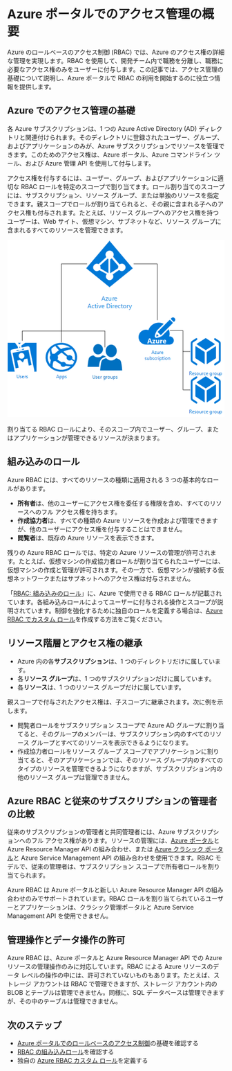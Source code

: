 <properties
	pageTitle="Azure Active Directory のロールベースのアクセス制御 | Microsoft Azure"
	description="Azure ポータルで Azure のロールベースのアクセス制御を使用したアクセス管理を開始します。ロールの割り当てを使用して、ディレクトリ内でアクセス許可を割り当てます。"
	services="active-directory"
	documentationCenter=""
	authors="kgremban"
	manager="stevenpo"
	editor=""/>

<tags
	ms.service="active-directory"
	ms.devlang="na"
	ms.topic="article"
	ms.tgt_pltfrm="na"
	ms.workload="identity"
	ms.date="05/03/2016"
	ms.author="kgremban"/>

# Azure ポータルでのアクセス管理の概要

Azure のロールベースのアクセス制御 (RBAC) では、Azure のアクセス権の詳細な管理を実現します。RBAC を使用して、開発チーム内で職務を分離し、職務に必要なアクセス権のみをユーザーに付与します。この記事では、アクセス管理の基礎について説明し、Azure ポータルで RBAC の利用を開始するのに役立つ情報を提供します。

## Azure でのアクセス管理の基礎
各 Azure サブスクリプションは、1 つの Azure Active Directory (AD) ディレクトリと関連付けられます。そのディレクトリに登録されたユーザー、グループ、およびアプリケーションのみが、Azure サブスクリプションでリソースを管理できます。このためのアクセス権は、Azure ポータル、Azure コマンドライン ツール、および Azure 管理 API を使用して付与します。

アクセス権を付与するには、ユーザー、グループ、およびアプリケーションに適切な RBAC ロールを特定のスコープで割り当てます。ロール割り当てのスコープには、サブスクリプション、リソース グループ、または単独のリソースを指定できます。親スコープでロールが割り当てられると、その親に含まれる子へのアクセス権も付与されます。たとえば、リソース グループへのアクセス権を持つユーザーは、Web サイト、仮想マシン、サブネットなど、リソース グループに含まれるすべてのリソースを管理できます。

![Relationship between Azure Active Directory elements - diagram](./media/role-based-access-control-what-is/rbac_aad.png)

割り当てる RBAC ロールにより、そのスコープ内でユーザー、グループ、またはアプリケーションが管理できるリソースが決まります。

## 組み込みのロール
Azure RBAC には、すべてのリソースの種類に適用される 3 つの基本的なロールがあります。

- **所有者**は、他のユーザーにアクセス権を委任する権限を含め、すべてのリソースへのフル アクセス権を持ちます。
- **作成協力者**は、すべての種類の Azure リソースを作成および管理できますが、他のユーザーにアクセス権を付与することはできません。
- **閲覧者**は、既存の Azure リソースを表示できます。

残りの Azure RBAC ロールでは、特定の Azure リソースの管理が許可されます。たとえば、仮想マシンの作成協力者ロールが割り当てられたユーザーには、仮想マシンの作成と管理が許可されます。その一方で、仮想マシンが接続する仮想ネットワークまたはサブネットへのアクセス権は付与されません。

「[RBAC: 組み込みのロール](role-based-access-built-in-roles.md)」に、Azure で使用できる RBAC ロールが記載されています。各組み込みロールによってユーザーに付与される操作とスコープが説明されています。制御を強化するために独自のロールを定義する場合は、[Azure RBAC でカスタム ロール](role-based-access-control-custom-roles.md)を作成する方法をご覧ください。

## リソース階層とアクセス権の継承
- Azure 内の各**サブスクリプション**は、1 つのディレクトリだけに属しています。
- 各**リソース グループ**は、1 つのサブスクリプションだけに属しています。
- 各**リソース**は、1 つのリソース グループだけに属しています。

親スコープで付与されたアクセス権は、子スコープに継承されます。次に例を示します。

- 閲覧者ロールをサブスクリプション スコープで Azure AD グループに割り当てると、そのグループのメンバーは、サブスクリプション内のすべてのリソース グループとすべてのリソースを表示できるようになります。
- 作成協力者ロールをリソース グループ スコープでアプリケーションに割り当てると、そのアプリケーションでは、そのリソース グループ内のすべてのタイプのリソースを管理できるようになりますが、サブスクリプション内の他のリソース グループは管理できません。

## Azure RBAC と従来のサブスクリプションの管理者の比較
従来のサブスクリプションの管理者と共同管理者には、Azure サブスクリプションへのフル アクセス権があります。リソースの管理には、[Azure ポータル](https://portal.azure.com)と Azure Resource Manager API の組み合わせ、または [Azure クラシック ポータル](https://manage.windowsazure.com)と Azure Service Management API の組み合わせを使用できます。RBAC モデルで、従来の管理者は、サブスクリプション スコープで所有者ロールを割り当てられます。

Azure RBAC は Azure ポータルと新しい Azure Resource Manager API の組み合わせのみでサポートされています。RBAC ロールを割り当てられているユーザーとアプリケーションは、クラシック管理ポータルと Azure Service Management API を使用できません。

## 管理操作とデータ操作の許可
Azure RBAC は、Azure ポータルと Azure Resource Manager API での Azure リソースの管理操作のみに対応しています。RBAC による Azure リソースのデータ レベルの操作の中には、許可されていないものもあります。たとえば、ストレージ アカウントは RBAC で管理できますが、ストレージ アカウント内の BLOB とテーブルは管理できません。同様に、SQL データベースは管理できますが、その中のテーブルは管理できません。

## 次のステップ
- [Azure ポータルでのロールベースのアクセス制御](role-based-access-control-configure.md)の基礎を確認する
- [RBAC の組み込みロール](role-based-access-built-in-roles.md)を確認する
- 独自の [Azure RBAC カスタム ロール](role-based-access-control-custom-roles.md)を定義する

<!---HONumber=AcomDC_0504_2016-->